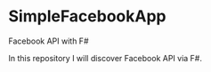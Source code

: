 SimpleFacebookApp
=================

Facebook API with F#

In this repository I will discover Facebook API via F#.

